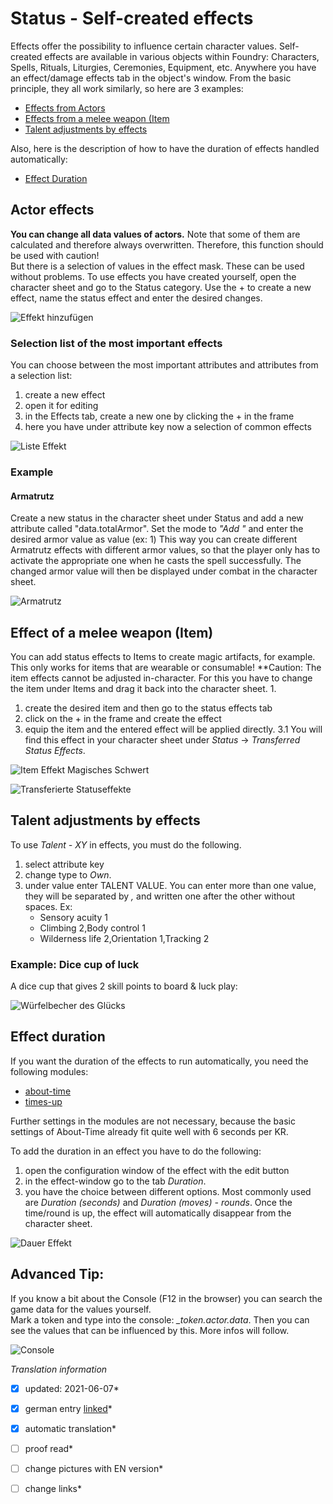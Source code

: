 # Status - Self-created effects
Effects offer the possibility to influence certain character values. Self-created effects are available in various objects within Foundry: Characters, Spells, Rituals, Liturgies, Ceremonies, Equipment, etc. Anywhere you have an effect/damage effects tab in the object's window. From the basic principle, they all work similarly, so here are 3 examples:
* [Effects from Actors](en-status-self-created-effects#actor-effects)
* [Effects from a melee weapon (Item](en-status-self-created-effects#effect-of-a-melee-weapon-item)  
* [Talent adjustments by effects](en-status-self-created-effects#talent-adjustments-by-effects)

Also, here is the description of how to have the duration of effects handled automatically:
* [Effect Duration](en-status-self-created-effects#effect-duration)

## Actor effects
**You can change all data values of actors.** Note that some of them are calculated and therefore always overwritten. Therefore, this function should be used with caution!  
But there is a selection of values in the effect mask. These can be used without problems.
To use effects you have created yourself, open the character sheet and go to the Status category. Use the + to create a new effect, name the status effect and enter the desired changes.

![Effekt hinzufügen](images/en-status-self-created-effects_0.png)

### Selection list of the most important effects
You can choose between the most important attributes and attributes from a selection list:
1. create a new effect
2. open it for editing
3. in the Effects tab, create a new one by clicking the + in the frame
4. here you have under attribute key now a selection of common effects
  
  ![Liste Effekt](images/en-status-self-created-effects_1.png)

### Example
#### Armatrutz
Create a new status in the character sheet under Status and add a new attribute called "data.totalArmor". Set the mode to *"Add "* and enter the desired armor value as value (ex: 1)
This way you can create different Armatrutz effects with different armor values, so that the player only has to activate the appropriate one when he casts the spell successfully. The changed armor value will then be displayed under combat in the character sheet.
  
![Armatrutz](images/en-status-self-created-effects_2.png)
  
## Effect of a melee weapon (Item)
You can add status effects to Items to create magic artifacts, for example. This only works for items that are wearable or consumable!
**Caution: The item effects cannot be adjusted in-character. For this you have to change the item under Items and drag it back into the character sheet. 1.

1. create the desired item and then go to the status effects tab
2. click on the + in the frame and create the effect
3. equip the item and the entered effect will be applied directly. 
3.1 You will find this effect in your character sheet under *Status* -> *Transferred Status Effects*.
  
![Item Effekt Magisches Schwert](images/en-status-self-created-effects_0.png)
  
![Transferierte Statuseffekte](images/en-status-self-created-effects_1.png)

## Talent adjustments by effects
To use *Talent - XY* in effects, you must do the following. 
1. select attribute key
2. change type to *Own*.
3. under value enter TALENT VALUE. You can enter more than one value, they will be separated by *,* and written one after the other without spaces. Ex: 
    * Sensory acuity 1
    * Climbing 2,Body control 1
    * Wilderness life 2,Orientation 1,Tracking 2

### Example: Dice cup of luck
A dice cup that gives 2 skill points to board & luck play:  
  
![Würfelbecher des Glücks](images/en-status-self-created-effects_0.png)
  
## Effect duration
If you want the duration of the effects to run automatically, you need the following modules:
* [about-time](https://gitlab.com/tposney/about-time)
* [times-up](https://gitlab.com/tposney/times-up)  

Further settings in the modules are not necessary, because the basic settings of About-Time already fit quite well with 6 seconds per KR.  
  
To add the duration in an effect you have to do the following:
1. open the configuration window of the effect with the edit button
2. in the effect-window go to the tab *Duration*.
3. you have the choice between different options. Most commonly used are *Duration (seconds)* and *Duration (moves) - rounds*.
   Once the time/round is up, the effect will automatically disappear from the character sheet.
   
  ![Dauer Effekt](images/en-status-self-created-effects_0.png)
   
## Advanced Tip:
If you know a bit about the Console (F12 in the browser) you can search the game data for the values yourself.  
Mark a token and type into the console: *_token.actor.data*. Then you can see the values that can be influenced by this. More infos will follow.
  
![Console](images/en-status-self-created-effects_0.png)


*Translation information*  
*[x] updated: 2021-06-07*  
*[x] german entry [linked](de/de-status-selbst-erstellte-effekte.md)*  
*[x] automatic translation*  
*[ ] proof read*  
*[ ] change pictures with EN version*
*[ ] change links*  

